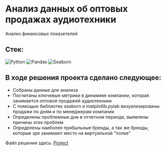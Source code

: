 # Анализ данных об оптовых продажах аудиотехники
Анализ финансовых показетелей
## Стек:
![Python](https://img.shields.io/badge/python-3670A0?style=for-the-badge&logo=python&logoColor=ffdd54)
![Pandas](https://img.shields.io/badge/pandas-%23150458.svg?style=for-the-badge&logo=pandas&logoColor=white)
![Seaborn](https://img.shields.io/badge/Seaborn-blue?logo=seaborn&logoColor=white&style=for-the-badge)

## В ходе решения проекта сделано следующее:
+ Собраны данные для анализа
+ Посчитаны ключевые метрики в динамике компании, которая занимается оптовой продажей аудиотехники
+ С помощью библиотек seaborn и matplotlib.pylab визуализированы продажи по дням и по менеджерам компании
+ Определены проблемные дни в отчетном периоде, выявлены причины этих проблем
+ Определены наиболее прибыльные бренды, а так же бренды, которые зря занимают место на виртуальной "полке"

Файл решения здесь:
[Project](final_project_python.ipynb)
